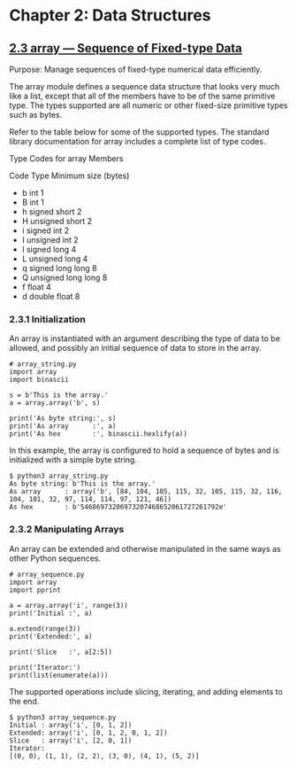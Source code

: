 # Chapter 2: Data Structures

## [2.3 array — Sequence of Fixed-type Data](https://pymotw.com/3/array/index.html)

Purpose:	Manage sequences of fixed-type numerical data efficiently.

The array module defines a sequence data structure that looks very much like a list, except that all of the members have to be of the same primitive type. The types supported are all numeric or other fixed-size primitive types such as bytes.

Refer to the table below for some of the supported types. The standard library documentation for array includes a complete list of type codes.

Type Codes for array Members

Code	Type	Minimum size (bytes)

* b	int	1
* B	int	1
* h	signed short	2
* H	unsigned short	2
* i	signed int	2
* I	unsigned int	2
* l	signed long	4
* L	unsigned long	4
* q	signed long long	8
* Q	unsigned long long	8
* f	float	4
* d	double float	8

### 2.3.1 Initialization

An array is instantiated with an argument describing the type of data to be allowed, and possibly an initial sequence of data to store in the array.

```
# array_string.py
import array
import binascii

s = b'This is the array.'
a = array.array('b', s)

print('As byte string:', s)
print('As array      :', a)
print('As hex        :', binascii.hexlify(a))
```

In this example, the array is configured to hold a sequence of bytes and is initialized with a simple byte string.

```
$ python3 array_string.py
As byte string: b'This is the array.'
As array      : array('b', [84, 104, 105, 115, 32, 105, 115, 32, 116, 104, 101, 32, 97, 114, 114, 97, 121, 46])
As hex        : b'54686973206973207468652061727261792e'
```

### 2.3.2 Manipulating Arrays

An array can be extended and otherwise manipulated in the same ways as other Python sequences.

```
# array_sequence.py
import array
import pprint

a = array.array('i', range(3))
print('Initial :', a)

a.extend(range(3))
print('Extended:', a)

print('Slice   :', a[2:5])

print('Iterator:')
print(list(enumerate(a)))
```

The supported operations include slicing, iterating, and adding elements to the end.

```
$ python3 array_sequence.py
Initial : array('i', [0, 1, 2])
Extended: array('i', [0, 1, 2, 0, 1, 2])
Slice   : array('i', [2, 0, 1])
Iterator:
[(0, 0), (1, 1), (2, 2), (3, 0), (4, 1), (5, 2)]
```